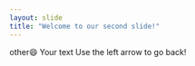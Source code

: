 ```yaml
---
layout: slide
title: "Welcome to our second slide!"
---
```

other:smile:
Your text
Use the left arrow to go back!

